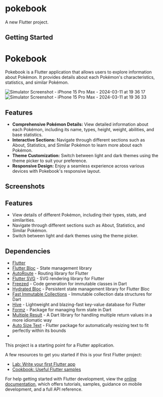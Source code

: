 # pokebook

A new Flutter project.

## Getting Started

# Pokebook

Pokebook is a Flutter application that allows users to explore information about Pokémon. It provides details about each Pokémon's characteristics, statistics, and similar Pokémon.

![Simulator Screenshot - iPhone 15 Pro Max - 2024-03-11 at 19 36 17](https://github.com/webblyss/pokebook/assets/60282806/0eadb185-e1d2-4b3d-a544-69e0db4e663e)
![Simulator Screenshot - iPhone 15 Pro Max - 2024-03-11 at 19 36 33](https://github.com/webblyss/pokebook/assets/60282806/8d02bf60-315c-414b-a34a-ba801deda52c)


## Features

- **Comprehensive Pokémon Details:** View detailed information about each Pokémon, including its name, types, height, weight, abilities, and base statistics.
- **Interactive Sections:** Navigate through different sections such as About, Statistics, and Similar Pokémon to learn more about each Pokémon.
- **Theme Customization:** Switch between light and dark themes using the theme picker to suit your preference.
- **Responsive Design:** Enjoy a seamless experience across various devices with Pokebook's responsive layout.

## Screenshots


## Features

- View details of different Pokémon, including their types, stats, and similarities.
- Navigate through different sections such as About, Statistics, and Similar Pokémon.
- Switch between light and dark themes using the theme picker.

## Dependencies

- [Flutter](https://flutter.dev/)
- [Flutter Bloc](https://pub.dev/packages/flutter_bloc) - State management library
- [AutoRoute](https://pub.dev/packages/auto_route) - Routing library for Flutter
- [Flutter SVG](https://pub.dev/packages/flutter_svg) - SVG rendering library for Flutter
- [Freezed](https://pub.dev/packages/freezed) - Code generation for immutable classes in Dart
- [Hydrated Bloc](https://pub.dev/packages/hydrated_bloc) - Persistent state management library for Flutter Bloc
- [Fast Immutable Collections](https://pub.dev/packages/fast_immutable_collections) - Immutable collection data structures for Dart
- [Hive](https://pub.dev/packages/hive) - Lightweight and blazing-fast key-value database for Flutter
- [Formz](https://pub.dev/packages/formz) - Package for managing form state in Dart
- [Multiple Result](https://pub.dev/packages/multiple_result) - A Dart library for handling multiple return values in a more idiomatic way
- [Auto Size Text](https://pub.dev/packages/auto_size_text) - Flutter package for automatically resizing text to fit perfectly within its bounds
- 






This project is a starting point for a Flutter application.

A few resources to get you started if this is your first Flutter project:

- [Lab: Write your first Flutter app](https://docs.flutter.dev/get-started/codelab)
- [Cookbook: Useful Flutter samples](https://docs.flutter.dev/cookbook)

For help getting started with Flutter development, view the
[online documentation](https://docs.flutter.dev/), which offers tutorials,
samples, guidance on mobile development, and a full API reference.
